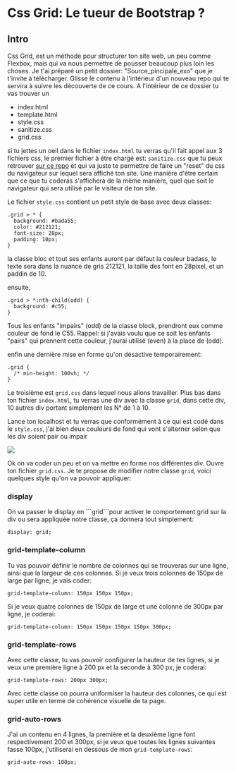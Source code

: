 <h1>Css Grid: Le tueur de Bootstrap ? </h1>
<h2>Intro</h2>
Css Grid, est un méthode pour structurer ton site web, un peu comme Flexbox, mais qui va nous permettre de pousser beaucoup plus loin les choses.
Je t'ai préparé un petit dossier: "Source_pincipale_exo" que je t'invite à télécharger. Glisse le contenu à l'intérieur d'un nouveau repo qui te servira à suivre les découverte de ce cours.
A l'intérieur de ce dossier tu vas trouver un 
<ul>
<li>index.html</li>
<li>template.html</i>
<li>style.css</li>
<li>sanitize.css</li>
<li>grid.css</li>
</ul>


si tu jettes un oeil dans le fichier ```index.html``` tu verras qu'il fait appel aux 3 fichiers css, le premier fichier à être chargé est:
```sanitize.css``` que tu peux retrouver <a href="https://github.com/csstools/sanitize.css">sur ce repo</a> et qui va juste te permettre de faire un "reset" du css du navigateur sur lequel sera affiché ton site. Une manière d'être certain que ce que tu coderas s'affichera de la même manière, quel que soit le navigateur qui sera utilisé par le visiteur de ton site.

Le fichier ```style.css``` contient un petit style de base avec deux classes:

```
.grid > * {
  background: #bada55;
  color: #212121;
  font-size: 28px;
  padding: 10px;
}
```
la classe bloc et tout ses enfants auront par défaut la couleur badass, le texte sera dans la nuance de gris 212121, la taille des font en 28pixel, et un paddin de 10.

ensuite, 
```
.grid > *:nth-child(odd) {
  background: #c55;
}
```

Tous les enfants "impairs" (odd) de la classe block, prendront eux comme couleur de fond le C55.
Rappel: si j'avais voulu que ce soit les enfants "pairs" qui prennent cette couleur, j'aurai utilisé (even) à la place de (odd).

enfin une dernière mise en forme qu'on désactive temporairement:

```
.grid {
  /* min-height: 100vh; */
}
```

Le troisième est ```grid.css``` dans lequel nous allons travailler.
Plus bas dans ton fichier ```index.html```, tu verras une div avec la classe ```grid```, dans cette div, 10 autres div portant simplement les N° de 1 à 10.

Lance ton localhost et tu verras que conformément à ce qui est codé dans le ```style.css```, j'ai bien deux couleurs de fond qui vont s'alterner selon que les div soient pair ou impair

<img src="https://raw.githubusercontent.com/GuyVil1/Css-Grid---Bootstrap-prends-un-coup-de-vieux/master/Formation/img/grid001.png" />

Ok on va coder un peu et on va mettre en forme nos différentes div. Ouvre ton fichier ```grid.css```. Je te propose de modifier notre classe ```grid```, voici quelques style qu'on va pouvoir appliquer:

<h3>display</h3>
On va passer le display en ```grid```pour activer le comportement grid sur la div ou sera appliquée notre classe, ça donnera tout simplement:

```
display: grid;
```

<h3>grid-template-column</h3>

Tu vas pouvoir définir le nombre de colonnes qui se trouveras sur une ligne, ainsi que la largeur de ces colonnes.
Si je veux trois colonnes de 150px de large par ligne, je vais coder:

```
grid-template-column: 150px 150px 150px;
```

Si je veux quatre colonnes de 150px de large et une colonne de 300px par ligne, je coderai:

```
grid-template-column: 150px 150px 150px 150px 300px;
``` 

<h3>grid-template-rows</h3>

Avec cette classe, tu vas pouvoir configurer la hauteur de tes lignes, si je veux une première ligne à 200 px et la seconde à 300 px, je coderai:

```
grid-template-rows: 200px 300px;
```

Avec cette classe on pourra uniformiser la hauteur des colonnes, ce qui est super utile en terme de cohérence visuelle de ta page.

<h3>grid-auto-rows</h3>

J'ai un contenu en 4 lignes, la première et la deuxième ligne font respectivement 200 et 300px, si je veux que toutes les lignes suivantes fasse 100px, j'utiliserai en dessous de mon ```grid-template-rows```:

```
grid-auto-rows: 100px;
``` 

